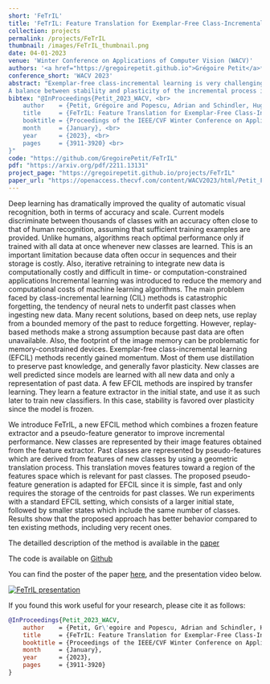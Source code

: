 ```yaml
---
short: 'FeTrIL'
title: 'FeTrIL: Feature Translation for Exemplar-Free Class-Incremental Learning'
collection: projects
permalink: /projects/FeTrIL
thumbnail: /images/FeTrIL_thumbnail.png
date: 04-01-2023
venue: 'Winter Conference on Applications of Computer Vision (WACV)'
authors: '<a href="https://gregoirepetit.github.io">Grégoire Petit</a>*, <a href="https://scholar.google.com/citations?user=fjsa2GYAAAAJ">Adrian Popescu</a>, <a href="https://www.wayup.com/profile/Hugo-Schindler-788dbd9307/">Hugo Schindler</a>, <a href="https://davidpicard.github.io">David Picard</a> and <a href="https://scholar.google.fr/citations?user=IZczNpUAAAAJ">Bertrand Delezoide</a> ' 
conference_short: 'WACV 2023'
abstract: "Exemplar-free class-incremental learning is very challenging due to the negative effect of catastrophic forgetting.
A balance between stability and plasticity of the incremental process is needed in order to obtain good accuracy for past as well as new classes. Existing exemplar-free class-incremental methods focus either on successive fine tuning of the model, thus favoring plasticity, or on using a feature extractor fixed after the initial incremental state, thus favoring stability. We introduce a method which combines a fixed feature extractor and a pseudo-features generator to improve the stability-plasticity balance. The generator uses a simple yet effective geometric translation of new class features to create representations of past classes, made of pseudo-features. The translation of features only requires the storage of the centroid representations of past classes to produce their pseudo-features. Actual features of new classes and pseudo-features of past classes are fed into a linear classifier which is trained incrementally to discriminate between all classes.  The incremental process is much faster with the proposed method compared to mainstream ones which update the entire deep model. Experiments are performed with three challenging datasets, and different incremental settings. A comparison with ten existing methods shows that our method outperforms the others in most cases."
bibtex: "@InProceedings{Petit_2023_WACV, <br>
    author    = {Petit, Grégoire and Popescu, Adrian and Schindler, Hugo and Picard, David and Delezoide, Bertrand}, <br>
    title     = {FeTrIL: Feature Translation for Exemplar-Free Class-Incremental Learning}, <br>
    booktitle = {Proceedings of the IEEE/CVF Winter Conference on Applications of Computer Vision (WACV)}, <br>
    month     = {January}, <br>
    year      = {2023}, <br>
    pages     = {3911-3920} <br>
}"
code: "https://github.com/GregoirePetit/FeTrIL"
pdf: "https://arxiv.org/pdf/2211.13131"
project_page: "https://gregoirepetit.github.io/projects/FeTrIL"
paper_url: "https://openaccess.thecvf.com/content/WACV2023/html/Petit_FeTrIL_Feature_Translation_for_Exemplar-Free_Class-Incremental_Learning_WACV_2023_paper.html"
---
```


Deep learning has dramatically improved the quality of automatic visual recognition, both in terms of accuracy and scale. Current models discriminate between thousands of classes with an accuracy often close to that of human recognition, assuming that sufficient training examples are provided. Unlike humans, algorithms reach optimal performance only if trained with all data at once whenever new classes are learned. This is an important limitation because data often occur in sequences and their storage is costly. Also, iterative retraining to integrate new data is computationally costly and difficult in time- or computation-constrained applications Incremental learning was introduced to reduce the memory and computational costs of machine learning algorithms. The main problem faced by class-incremental learning (CIL) methods is catastrophic forgetting, the tendency of neural nets to underfit past classes when ingesting new data. Many recent solutions, based on deep nets, use replay from a bounded memory of the past to reduce forgetting. However, replay-based methods make a strong assumption because past data are often unavailable. Also, the footprint of the image memory can be problematic for memory-constrained devices. Exemplar-free class-incremental learning (EFCIL) methods recently gained momentum. Most of them use distillation to preserve past knowledge, and generally favor plasticity. New classes are well predicted since models are learned with all new data and only a representation of past data. A few EFCIL methods are inspired by transfer learning. They learn a feature extractor in the initial state, and use it as such later to train new classifiers. In this case, stability is favored over plasticity since the model is frozen.

We introduce FeTrIL, a new EFCIL method which combines a frozen feature extractor and a pseudo-feature generator to improve incremental performance. New classes are represented by their image features obtained from the feature extractor. Past classes are represented by pseudo-features which are derived from features of new classes by using a geometric translation process. This translation moves features toward a region of the features space which is relevant for past classes. The proposed pseudo-feature generation is adapted for EFCIL since it is simple, fast and only requires the storage of the centroids for past classes. We run experiments with a standard EFCIL setting, which consists of a larger initial state, followed by smaller states which include the same number of classes. Results show that the proposed approach has better behavior compared to ten existing methods, including very recent ones.

The detailled description of the method is available in the [paper](https://openaccess.thecvf.com/content/WACV2023/html/Petit_FeTrIL_Feature_Translation_for_Exemplar-Free_Class-Incremental_Learning_WACV_2023_paper.html)

The code is available on [Github](https://github.com/GregoirePetit/FeTrIL)

You can find the poster of the paper [here](https://gregoirepetit.github.io/files/FeTrIL_poster.pdf), and the presentation video below.

[![FeTrIL presentation](https://img.youtube.com/vi/sI-4a1BBoW8/0.jpg)](https://youtu.be/sI-4a1BBoW8 "Presentation of FeTrIL")

If you found this work useful for your research, please cite it as follows:

```BibTeX
@InProceedings{Petit_2023_WACV,
    author    = {Petit, Gr\'egoire and Popescu, Adrian and Schindler, Hugo and Picard, David and Delezoide, Bertrand},
    title     = {FeTrIL: Feature Translation for Exemplar-Free Class-Incremental Learning},
    booktitle = {Proceedings of the IEEE/CVF Winter Conference on Applications of Computer Vision (WACV)},
    month     = {January},
    year      = {2023},
    pages     = {3911-3920}
}
```